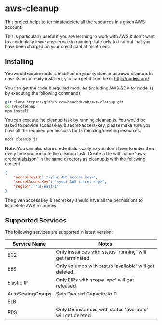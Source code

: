 # aws-cleanup

This project helps to terminate/delete all the resources in a given AWS account.

This is particularly useful if you are learning to work with AWS & don't want to accidentally leave any service in running state only to find out that you have been charged on your credit card at month end.

## Installing

You would require node.js installed on your system to use aws-cleanup. In case its not already installed, you can get it from here: http://nodejs.org/

You can get the code & required modules (including AWS-SDK for node.js) by executing the following commands

```sh
git clone https://github.com/hsachdevah/aws-cleanup.git
cd aws-cleanup
npm install
```
You can execute the cleanup task by running cleanup.js. You would be asked to provide access-key & secret-access-key, please make sure you have all the required permissions for terminating/deleting resources.

```sh
node cleanup.js
```

<strong>Note</strong>: You can also store credentials locally so you don't have to enter them every time you execute the cleanup task. Create a file with name "aws-credentials.json" in the same directory as cleanup.js with the following content

```json
{ 
	"accessKeyId": "<your AWS access key>", 
	"secretAccessKey": "<your AWS secret key>", 
	"region": "us-east-1" 
}
```

The given access key & secret key should have all the permissions to list/delete AWS resources.

## Supported Services

The following services are supported in latest version:

<table>
	<thead>
		<th>Service Name</th>
		<th>Notes</th>
	</thead>
	<tbody>
		<tr><td>EC2</td><td>Only instances with status 'running' will get terminated.</td></tr>
		<tr><td>EBS</td><td>Only volumes with status 'available' will get deleted.</td></tr>
		<tr><td>Elastic IP</td><td>Only EIPs with scope 'vpc' will get released</td></tr>
		<tr><td>AutoScalingGroups</td><td>Sets Desired Capacity to 0</td></tr>
		<tr><td>ELB</td><td></td></tr>
		<tr><td>RDS</td><td>Only DB instances with status 'available' will get deleted</td></tr>
	</tbody>
</table>
